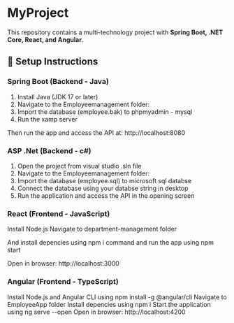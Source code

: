 # MyProject

This repository contains a multi-technology project with **Spring Boot, .NET Core, React, and Angular**.

## 📌 Setup Instructions

### Spring Boot (Backend - Java)
1. Install Java (JDK 17 or later)
2. Navigate to the Employeemanagement folder:
3. Import the database (employee.bak) to phpmyadmin - mysql
4. Run the xamp server

 Then run the app and access the API at: http://localhost:8080

   ### ASP .Net (Backend - c#)
1. Open the project from visual studio .sln file
2. Navigate to the Employeemanagement folder:
3. Import the database (employee.sql) to microsoft sql databse
4. Connect the database using your databse string in desktop
5. Run the application and access the API in the opening screen

 ### React (Frontend - JavaScript)
  Install Node.js
  Navigate to department-management folder

  And install depencies using npm i command
  and run the app using npm start

  Open in browser: http://localhost:3000

  ### Angular (Frontend - TypeScript)

  Install Node.js and Angular CLI using npm install -g @angular/cli
  Navigate to EmployeeApp folder
  Install depencies using npm i
  Start the application using ng serve --open
  Open in browser: http://localhost:4200



